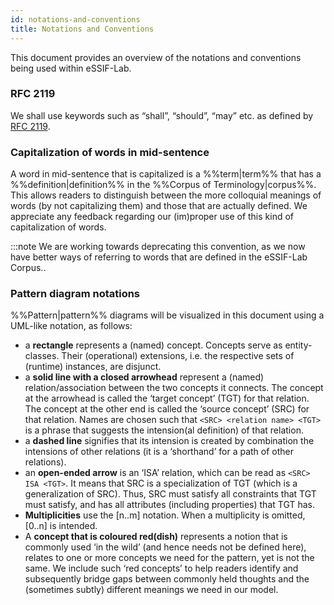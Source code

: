 ```yaml
---
id: notations-and-conventions
title: Notations and Conventions
---
```


This document provides an overview of the notations and conventions being used within eSSIF-Lab.


### RFC 2119
We shall use keywords such as “shall”, “should”, “may” etc. as defined by [RFC 2119](https://www.ietf.org/rfc/rfc2119.txt).

### Capitalization of words in mid-sentence
A word in mid-sentence that is capitalized is a %%term|term%% that has a %%definition|definition%% in the %%Corpus of Terminology|corpus%%. This allows readers to distinguish between the more colloquial meanings of words (by not capitalizing them) and those that are actually defined. We appreciate any feedback regarding our (im)proper use of this kind of capitalization of words.

:::note
We are working towards deprecating this convention, as we now have better ways of referring to words that are defined in the eSSIF-Lab Corpus..

### Pattern diagram notations

%%Pattern|pattern%% diagrams will be visualized in this document using a UML-like notation, as follows:

- a **rectangle** represents a (named) concept. Concepts serve as entity-classes. Their (operational) extensions, i.e. the respective sets of (runtime) instances, are disjunct. 
- a **solid line with a closed arrowhead** represent a (named) relation/association between the two concepts it connects. The concept at the arrowhead is called the ‘target concept’ (TGT) for that relation. The concept at the other end is called the ‘source concept’ (SRC) for that relation. Names are chosen such that `<SRC> <relation name> <TGT>` is a phrase that suggests the intension(al definition) of that relation.
- a **dashed line** signifies that its intension is created by combination the intensions of other relations (it is a ‘shorthand’ for a path of other relations).
- an **open-ended arrow** is an ‘ISA’ relation, which can be read as `<SRC> ISA <TGT>`. It means that SRC is a specialization of TGT (which is a generalization of SRC). Thus, SRC must satisfy all constraints that TGT must satisfy, and has all attributes (including properties) that TGT has.
- **Multiplicities** use the [n..m] notation. When a multiplicity is omitted, [0..n] is intended.
- A **concept that is coloured red(dish)** represents a notion that is commonly used ‘in the wild’ (and hence needs not be defined here), relates to one or more concepts we need for the pattern, yet is not the same. We include such ‘red concepts’ to help readers identify and subsequently bridge gaps between commonly held thoughts and the (sometimes subtly) different meanings we need in our model.
